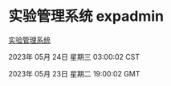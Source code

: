 # 实验管理系统 expadmin
[实验管理系统](http://27.19.32.45:56808/expadmin-782313d2-e1b1-4ea7-932e-3a55e6a1a4d0/)

2023年 05月 24日 星期三 03:00:02 CST

2023年 05月 23日 星期二 19:00:02 GMT
